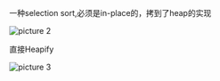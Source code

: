 
一种selection sort,必须是in-place的，拷到了heap的实现

![picture 2](https://i.loli.net/2021/09/14/kqjYsR6KWBJ8zVZ.png)  


直接Heapify


![picture 3](https://i.loli.net/2021/09/14/IkgblvNBC2TPuiQ.png)  


